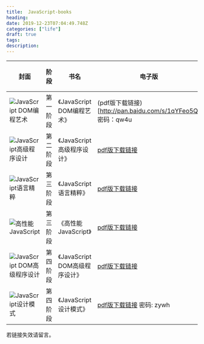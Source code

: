 ```yaml
---
title:  JavaScript-books
heading: 
date: 2019-12-23T07:04:49.748Z
categories: ["life"]
draft: true
tags: 
description: 
---
```



|封面|阶段|书名|电子版|纸质版|
|-|-|-|-|-|
|![JavaScript DOM编程艺术](https://gitee.com/smile365/blogimg/raw/master/sxy91/1577087288354.png)|第一阶段|《JavaScript DOM编程艺术》|(pdf版下载链接)[http://pan.baidu.com/s/1qYFeo5Q] 密码：qw4u  |-|
|![JavaScript高级程序设计](https://gitee.com/smile365/blogimg/raw/master/sxy91/1577087248874.png)|第二阶段|《JavaScript高级程序设计》|[pdf版下载链接](https://github.com/shihyu/JavaScript/blob/master/books/JavaScript%E9%AB%98%E7%BA%A7%E7%A8%8B%E5%BA%8F%E8%AE%BE%E8%AE%A1%EF%BC%88%E7%AC%AC3%E7%89%88%EF%BC%89%E3%80%91%E4%B8%AD%E6%96%87%20%E9%AB%98%E6%B8%85%20%E5%AE%8C%E6%95%B4%20%E8%AF%A6%E7%BB%86%E4%B9%A6%E7%AD%BE%E7%89%88.pdf)|-|
|![JavaScript语言精粹](https://gitee.com/smile365/blogimg/raw/master/sxy91/1577087212121.png)|第三阶段|《JavaScript语言精粹》|[pdf版下载链接](https://github.com/k-water/studyFiles/blob/master/Electronic%20books/JavaScript%E8%AF%AD%E8%A8%80%E7%B2%BE%E7%B2%B9%EF%BC%88%E4%BF%AE%E8%AE%A2%E7%89%88%EF%BC%89.pdf)|-|
|![高性能JavaScript](https://gitee.com/smile365/blogimg/raw/master/sxy91/1577087180321.png)|第三阶段|《高性能JavaScript》|[pdf版下载链接](https://github.com/mynane/PDF/blob/master/%E9%AB%98%E6%80%A7%E8%83%BDJavaScript_%E7%BC%96%E7%A8%8B.pdf)|-|
|![JavaScript DOM高级程序设计](https://gitee.com/smile365/blogimg/raw/master/sxy91/1577087143800.png)|第四阶段|《JavaScript DOM高级程序设计》|[pdf版下载链接](https://github.com/shihyu/JavaScript/blob/master/books/JavaScript%E9%AB%98%E7%BA%A7%E7%A8%8B%E5%BA%8F%E8%AE%BE%E8%AE%A1%EF%BC%88%E7%AC%AC3%E7%89%88%EF%BC%89%E3%80%91%E4%B8%AD%E6%96%87%20%E9%AB%98%E6%B8%85%20%E5%AE%8C%E6%95%B4%20%E8%AF%A6%E7%BB%86%E4%B9%A6%E7%AD%BE%E7%89%88.pdf)|-|
|![JavaScript设计模式](https://gitee.com/smile365/blogimg/raw/master/sxy91/1577087084251.png)|第四阶段|《JavaScript设计模式》|[pdf版下载链接](http://pan.baidu.com/s/1sjOfAmL) 密码: zywh|-|

若链接失效请留言。

